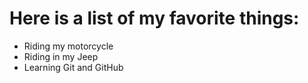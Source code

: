 # Here is a list of my favorite things:
- Riding my motorcycle
- Riding in my Jeep
- Learning Git and GitHub
